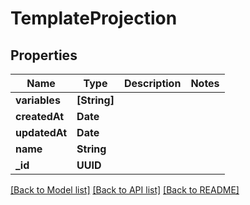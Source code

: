 # TemplateProjection

## Properties
Name | Type | Description | Notes
------------ | ------------- | ------------- | -------------
**variables** | **[String]** |  | 
**createdAt** | **Date** |  | 
**updatedAt** | **Date** |  | 
**name** | **String** |  | 
**_id** | **UUID** |  | 

[[Back to Model list]](../README#documentation-for-models) [[Back to API list]](../README#documentation-for-api-endpoints) [[Back to README]](../README)


